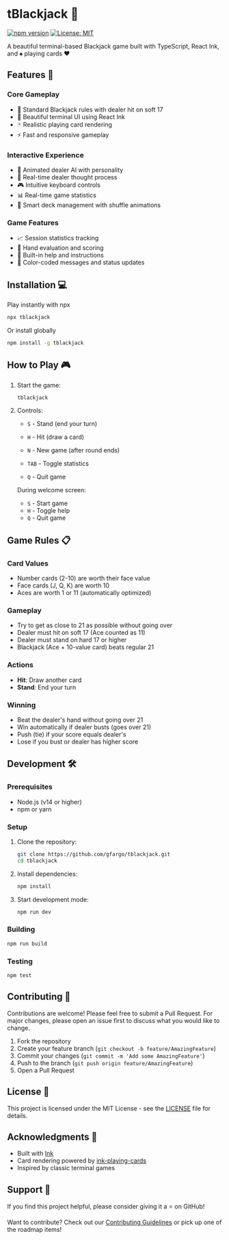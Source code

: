 # tBlackjack 🎲

[![npm version](https://badge.fury.io/js/tblackjack.svg)](https://badge.fury.io/js/tblackjack)
[![License: MIT](https://img.shields.io/badge/License-MIT-yellow.svg)](https://opensource.org/licenses/MIT)

A beautiful terminal-based Blackjack game built with TypeScript, React Ink, and ♠️ playing cards ♥️

<!-- ![tBlackjack Demo](https://raw.githubusercontent.com/gfargo/tblackjack/main/assets/demo.gif) -->

## Features 🎯

### Core Gameplay

- 🎲 Standard Blackjack rules with dealer hit on soft 17
- 🎨 Beautiful terminal UI using React Ink
- 🃏 Realistic playing card rendering
- ⚡️ Fast and responsive gameplay

### Interactive Experience

- 🤖 Animated dealer AI with personality
- 💭 Real-time dealer thought process
- 🎮 Intuitive keyboard controls
- 📊 Real-time game statistics
- 🔄 Smart deck management with shuffle animations

### Game Features

- 📈 Session statistics tracking
- 🎯 Hand evaluation and scoring
- 📖 Built-in help and instructions
- 🎨 Color-coded messages and status updates

## Installation 💻

Play instantly with npx

```bash
npx tblackjack
```

Or install globally

```bash
npm install -g tblackjack
```

## How to Play 🎮

1. Start the game:

   ```bash
   tblackjack
   ```

2. Controls:
   - `S` - Stand (end your turn)
   - `H` - Hit (draw a card)

   - `N` - New game (after round ends)
   - `TAB` - Toggle statistics
   - `Q` - Quit game

   During welcome screen:
   - `S` - Start game
   - `H` - Toggle help
   - `Q` - Quit game

## Game Rules 📋

### Card Values

- Number cards (2-10) are worth their face value
- Face cards (J, Q, K) are worth 10
- Aces are worth 1 or 11 (automatically optimized)

### Gameplay

- Try to get as close to 21 as possible without going over
- Dealer must hit on soft 17 (Ace counted as 11)
- Dealer must stand on hard 17 or higher
- Blackjack (Ace + 10-value card) beats regular 21

### Actions

- **Hit**: Draw another card
- **Stand**: End your turn

### Winning

- Beat the dealer's hand without going over 21
- Win automatically if dealer busts (goes over 21)
- Push (tie) if your score equals dealer's
- Lose if you bust or dealer has higher score

## Development 🛠️

### Prerequisites

- Node.js (v14 or higher)
- npm or yarn

### Setup

1. Clone the repository:

   ```bash
   git clone https://github.com/gfargo/tblackjack.git
   cd tblackjack
   ```

2. Install dependencies:

   ```bash
   npm install
   ```

3. Start development mode:

   ```bash
   npm run dev
   ```

### Building

```bash
npm run build
```

### Testing

```bash
npm test
```

## Contributing 🤝

Contributions are welcome! Please feel free to submit a Pull Request. For major changes, please open an issue first to discuss what you would like to change.

1. Fork the repository
2. Create your feature branch (`git checkout -b feature/AmazingFeature`)
3. Commit your changes (`git commit -m 'Add some AmazingFeature'`)
4. Push to the branch (`git push origin feature/AmazingFeature`)
5. Open a Pull Request

## License 📄

This project is licensed under the MIT License - see the [LICENSE](LICENSE) file for details.

## Acknowledgments 🙏

- Built with [Ink](https://github.com/vadimdemedes/ink)
- Card rendering powered by [ink-playing-cards](https://github.com/gfargo/ink-playing-cards)
- Inspired by classic terminal games

## Support 💖

If you find this project helpful, please consider giving it a ⭐️ on GitHub!

<!-- 
## Roadmap 🗺️

### Phase 1: Enhanced Gameplay

- [ ] Betting system with chip management
- [ ] Down down functionality
- [ ] Split pairs functionality
- [ ] Insurance when dealer shows Ace
- [ ] Surrender option
- [ ] Multi-deck support

### Phase 2: User Experience

- [ ] Hand history with replay

### Phase 3: Advanced Features

- [ ] Multiplayer support
- [ ] Persistent statistics

-->

Want to contribute? Check out our [Contributing Guidelines](CONTRIBUTING.md) or pick up one of the roadmap items!
